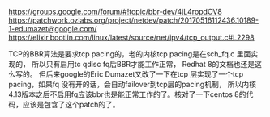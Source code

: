 https://groups.google.com/forum/#!topic/bbr-dev/4jL4ropdOV8
https://patchwork.ozlabs.org/project/netdev/patch/20170516112436.10189-1-edumazet@google.com/
https://elixir.bootlin.com/linux/latest/source/net/ipv4/tcp_output.c#L2298

TCP的BBR算法是要求tcp pacing的，老的内核tcp pacing是在sch_fq.c 里面实现的， 所以只有启用tc qdisc fq后BBR才能工作正常，
Redhat 8的文档也还是这么写的。
但后来google的Eric Dumazet又改了一下在tcp 层实现了一个tcp pacing，如果fq 没有开的话，会自动failover到tcp层的pacing机制，
所以内核4.13版本之后不启用fq应该bbr也是能正常工作的了。核对了一下centos 8的代码，应该是包含了这个patch的了。
